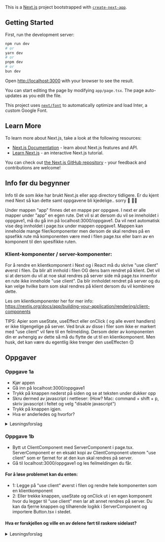 This is a [Next.js](https://nextjs.org/) project bootstrapped with [`create-next-app`](https://github.com/vercel/next.js/tree/canary/packages/create-next-app).

## Getting Started

First, run the development server:

```bash
npm run dev
# or
yarn dev
# or
pnpm dev
# or
bun dev
```

Open [http://localhost:3000](http://localhost:3000) with your browser to see the result.

You can start editing the page by modifying `app/page.tsx`. The page auto-updates as you edit the file.

This project uses [`next/font`](https://nextjs.org/docs/basic-features/font-optimization) to automatically optimize and load Inter, a custom Google Font.

## Learn More

To learn more about Next.js, take a look at the following resources:

- [Next.js Documentation](https://nextjs.org/docs) - learn about Next.js features and API.
- [Learn Next.js](https://nextjs.org/learn) - an interactive Next.js tutorial.

You can check out [the Next.js GitHub repository](https://github.com/vercel/next.js/) - your feedback and contributions are welcome!

## Info før du begynner

Info til de som ikke har brukt Next.js eller app directory tidligere. Er du kjent med Next så kan dette samt oppgavene bli kjedelige.. sorry 🤪 🤷‍♀️

Under mappen "app" finnes det en mappe per oppgave. I next er alle mapper under "app" en egen rute. Det vil si at dersom du vil se inneholdet i oppgave1, må du gå inn på localhost:3000/oppgave1. Da vil next automatisk vise deg innholdet i page.tsx under mappen oppgave1. Mappen kan inneholde mange filer/komponenter men dersom de skal rendres på en spsefikk rute må komponenten være med i filen page.tsx eller barn av en komponent til den spesifikke ruten.

### Klient-komponenter / server-komponenter:

For å rendre en klientkomponent i Next og i React må du skrive "use client" øverst i filen. Da blir alt innhold i filen OG dens barn rendret på klient.
Det vil si at dersom du vil at noe skal rendres på server side må page.tsx innenfor en rute ikke inneholde "use client". Da blir innholdet rendret på server og du kan velge hvilke barn som skal rendres på klient dersom du vil kombinere dette.

Les om klientkomponenter her for mer info: https://nextjs.org/docs/app/building-your-application/rendering/client-components

TIPS: Apier som useState, useEffect eller onClick ( og alle event handlers) er ikke tilgengelige på server. Ved bruk av disse i filer som ikke er markert med "use client" vil føre til en feilmelding. Dersom deler av komponenten din er avhengig av dette så må du flytte de ut til en klientkomponent. Men husk, det kan være du egentlig ikke trenger den useEffecten 🙃

## Oppgaver

### Oppgave 1a

- Kjør appen
- Gå inn på localhost:3000/oppgave1
- Trykk på knappen nederst på siden og se at teksten under dukker opp
- Skru dermed av javascript i nettleser:
  (How? Mac: command + shift + p,
  skriv javascript i feltet og velg "disable javascript")
- Trykk på knappen igjen.
- Hva er anderledes og hvorfor?

<details><summary>Løsningsforslag</summary>

Alt av html rendres uansett. Ingen endring. Dette er fordi Next prerendrer alt på server selv om det er en klientkompoenet og dermed skjer hydrering (js) på klienten.
Derfor funker det ikke å trykke på knappen uten javascript, men html vil likevel rendres på serverside. Les mer om pre-rendering her: https://nextjs.org/learn-pages-router/basics/data-fetching/pre-rendering.

Dersom vi hadde hentet noe innhold dynamisk fra en server på klienten f.eks. ved bruk av useEffect og vist denne dataen ville ikke dataen vært synlig uten js og dermed ikke tilgjengelig for søkemotor heller. Alt utenom den dynamiske delen ville vært synlig. Men hadde vi hentet dataen på server ville alt vært synlig og tilgjengelig selv uten js.

</details>

### Oppgave 1b

- Bytt ut ClientComponent med ServerComponent i page.tsx. ServerComponent er en eksakt kopi av ClientComponent utenom "use client" som er fjernet for at den kun skal rendres på server.
- Gå til localhost:3000/oppgave1 og les feilmeldingen du får.

#### For å løse problemet kan du enten:

- 1: Legge på "use client" øverst i filen og rendre hele komponenten som en klientkomponent
- 2: Eller trekke knappen, useState og onClick ut i en egen komponent hvor du legger til "use client" men lar alt annet rendres på server. Du kan da fjerne knappen og tilhørende logikk i ServerComponent og importere Button.tsx i stedet.

#### Hva er forskjellen og ville en av delene ført til raskere sidelast?

<details><summary>Løsningsforslag</summary>

I Next vil alt (til og med klientkomponenter). prerendres på server uansett så det vil i praksis ikke ha noen betydning hvilken av valgene man tar. Men dersom man ikke brukte Next og en klientkomponent ikke hadde blitt rendret på server først, ville det gitt raskere sidelast dersom man rendret alt utenom knappen på server og kun knappen med onclick og state på klienten fordi js bundle blir da mindre / færre pakker å installere osv -> mindre jobb for klienten.

</details>
